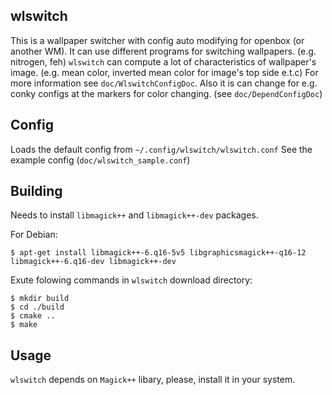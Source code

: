## wlswitch
This is a wallpaper switcher with config auto modifying for openbox (or another WM). It can use different programs for switching wallpapers. (e.g. nitrogen, feh)
`wlswitch` can compute a lot of characteristics of wallpaper's image. (e.g. mean color, inverted mean color for image's top side e.t.c)
For more information see `doc/WlswitchConfigDoc`.
Also it is can change for e.g. conky configs at the markers for color changing. (see `doc/DependConfigDoc`)
## Config
Loads the default config from `~/.config/wlswitch/wlswitch.conf`
See the example config (`doc/wlswitch_sample.conf`)
## Building
Needs to install `libmagick++` and `libmagick++-dev` packages.

For Debian:
```
$ apt-get install libmagick++-6.q16-5v5 libgraphicsmagick++-q16-12 libmagick++-6.q16-dev libmagick++-dev
```
Exute folowing commands in `wlswitch` download directory:
```
$ mkdir build
$ cd ./build
$ cmake ..
$ make
```

## Usage
`wlswitch` depends on `Magick++` libary, please, install it in your system.